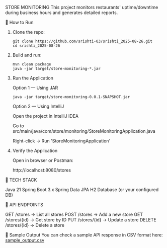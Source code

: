 STORE MONITORING
This project monitors restaurants' uptime/downtime during business hours and generates detailed reports.

🚀 How to Run
1. Clone the repo:
   ```
   git clone https://github.com/srishti-03/srishti_2025-08-26.git
   cd srishti_2025-08-26
   ```
2. Build and run:
   ```
   mvn clean package
   java -jar target/store-monitoring-*.jar
   ```
3. Run the Application
   
   Option 1 — Using JAR
   ```
   java -jar target/store-monitoring-0.0.1-SNAPSHOT.jar
   ```
   
   Option 2 — Using IntelliJ
   
   Open the project in IntelliJ IDEA

   Go to src/main/java/com/store/monitoring/StoreMonitoringApplication.java

   Right-click → Run 'StoreMonitoringApplication'
   

4. Verify the Application

   Open in browser or Postman:

   http://localhost:8080/stores

   

📌 TECH STACK

   Java 21
   Spring Boot 3.x
   Spring Data JPA
   H2 Database (or your configured DB)
   

📖 API ENDPOINTS

   GET /stores → List all stores
   POST /stores → Add a new store
   GET /stores/{id} → Get store by ID
   PUT /stores/{id} → Update a store
   DELETE /stores/{id} → Delete a store

📂 Sample Output
You can check a sample API response in CSV format here: [sample_output.csv](./sample_output.csv)
   

   

